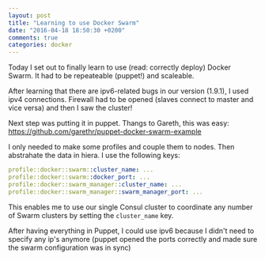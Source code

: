 ```yaml
---
layout: post
title: "Learning to use Docker Swarm"
date: "2016-04-18 18:50:30 +0200"
comments: true
categories: docker
---
```


Today I set out to finally learn to use (read: correctly deploy) Docker Swarm. It had to be repeateable (puppet!) and scaleable.

After learning that there are ipv6-related bugs in our version (1.9.1), I used ipv4 connections. Firewall had to be opened (slaves connect to master and vice versa) and then I saw the cluster!

Next step was putting it in puppet. Thangs to Gareth, this was easy: <https://github.com/garethr/puppet-docker-swarm-example>

I only needed to make some profiles and couple them to nodes. Then abstrahate the data in hiera. I use the following keys:

```yaml
profile::docker::swarm::cluster_name: ...
profile::docker::swarm::docker_port: ...
profile::docker::swarm_manager::cluster_name: ...
profile::docker::swarm_manager::swarm_manager_port: ...
```

This enables me to use our single Consul cluster to coordinate any number of Swarm clusters by setting the `cluster_name` key.

After having everything in Puppet, I could use ipv6 because I didn't need to specify any ip's anymore (puppet opened the ports correctly and made sure the swarm configuration was in sync)
